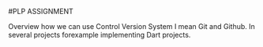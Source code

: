 #PLP ASSIGNMENT 


Overview how we can use Control Version System I mean Git and Github.
In several projects forexample implementing Dart projects. 
